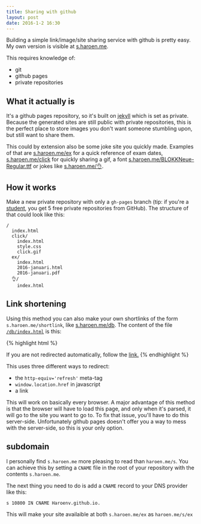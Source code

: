```yaml
---
title: Sharing with github
layout: post
date: 2016-1-2 16:30
---
```

Building a simple link/image/site sharing service with github is pretty easy. My own version is visible at [s.haroen.me](https://s.haroen.me).

This requires knowledge of:

* git
* github pages
* private repositories

## What it actually is

It's a github pages repository, so it's built on [jekyll](https://jekyllrb.org) which is set as private. Because the generated sites are still public with private repositories, this is the perfect place to store images you don't want someone stumbling upon, but still want to share them.

This could by extension also be some joke site you quickly made. Examples of that are [s.haroen.me/ex](https://s.haroen.me/ex) for a quick reference of exam dates, [s.haroen.me/click](https://s.haroen.me/click) for quickly sharing a gif, a font [s.haroen.me/BLOKKNeue-Regular.ttf](https://s.haroen.me/BLOKKNeue-Regular.ttf) or jokes like [s.haroen.me/👌](https://s.haroen.me/👌).

## How it works

Make a new private repository with only a `gh-pages` branch (tip: if you're a [student](https://education.github.com/pack), you get 5 free private repositories from GitHub). The structure of that could look like this:

```
/
  index.html
  click/
    index.html
    style.css
    click.gif
  ex/
    index.html
    2016-januari.html
    2016-januari.pdf
  👌/
    index.html
```

## Link shortening

Using this method you can also make your own shortlinks of the form `s.haroen.me/shortlink`, like [s.haroen.me/db](https://s.haroen.me/db). The content of the file [`/db/index.html`](https://s.haroen.me/db) is this:

{% highlight html %}
<!DOCTYPE HTML>
<meta charset='UTF-8' />
<meta http-equiv='refresh' content='1' url='https://github.com/Haroenv/notes-1eoict/blob/master/Databanken/samenvatting.md' />
<script>
  window.location.href = 'https://github.com/Haroenv/notes-1eoict/blob/master/Databanken/samenvatting.md'
</script>
<title>Page Redirection</title>
If you are not redirected automatically, follow the <a href='https://github.com/Haroenv/notes-1eoict/blob/master/Databanken/samenvatting.md' />link.</a>
{% endhighlight %}

This uses three different ways to redirect:

* the `http-equiv='refresh'` meta-tag
* `window.location.href` in javascript
* a link

This will work on basically every browser. A major advantage of this method is that the browser will have to load this page, and only when it's parsed, it will go to the site you want to go to. To fix that issue, you'll have to do this server-side. Unfortunately github pages doesn't offer you a way to mess with the server-side, so this is your only option.

## subdomain

I personally find `s.haroen.me` more pleasing to read than `haroen.me/s`. You can achieve this by setting a `CNAME` file in the root of your repository with the contents `s.haroen.me`.

The next thing you need to do is add a `CNAME` record to your DNS provider like this:

```
s 10800 IN CNAME Haroenv.github.io.
```

This will make your site availaible at both `s.haroen.me/ex` as `haroen.me/s/ex`